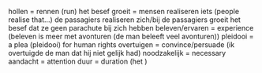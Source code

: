 hollen = rennen (run)
het besef groeit = mensen realiseren iets (people realise that...)
de passagiers realiseren zich/bij de passagiers groeit het besef dat ze geen parachute bij zich hebben
beleven/ervaren = experience (beleven is meer met avonturen (de man beleeft veel avonturen))
pleidooi = a plea (pleidooi) for human rights
overtuigen = convince/persuade (ik overtuigde de man dat hij niet gelijk had)
noodzakelijk = necessary
aandacht = attention
duur = duration (het )